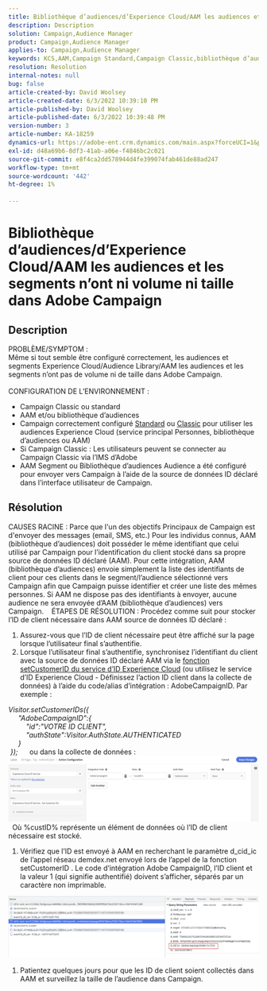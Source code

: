 ```yaml
---
title: Bibliothèque d’audiences/d’Experience Cloud/AAM les audiences et les segments n’ont ni volume ni taille dans Adobe Campaign
description: Description
solution: Campaign,Audience Manager
product: Campaign,Audience Manager
applies-to: Campaign,Audience Manager
keywords: KCS,AAM,Campaign Standard,Campaign Classic,bibliothèque d’audiences,service principal Personnes,audiences Experience Cloud
resolution: Resolution
internal-notes: null
bug: false
article-created-by: David Woolsey
article-created-date: 6/3/2022 10:39:10 PM
article-published-by: David Woolsey
article-published-date: 6/3/2022 10:39:48 PM
version-number: 3
article-number: KA-18259
dynamics-url: https://adobe-ent.crm.dynamics.com/main.aspx?forceUCI=1&pagetype=entityrecord&etn=knowledgearticle&id=6e0f65f7-8de3-ec11-bb3d-000d3a33d117
exl-id: d48a69b6-8df3-41ab-a06e-f4846bc2c021
source-git-commit: e8f4ca2dd578944d4fe399074fab461de88ad247
workflow-type: tm+mt
source-wordcount: '442'
ht-degree: 1%

---
```


# Bibliothèque d’audiences/d’Experience Cloud/AAM les audiences et les segments n’ont ni volume ni taille dans Adobe Campaign

## Description

PROBLÈME/SYMPTOM :
<br>Même si tout semble être configuré correctement, les audiences et segments Experience Cloud/Audience Library/AAM les audiences et les segments n’ont pas de volume ni de taille dans Adobe Campaign.
<br> 
<br>CONFIGURATION DE L’ENVIRONNEMENT :<br>
- Campaign Classic ou standard
- AAM et/ou bibliothèque d’audiences
- Campaign correctement configuré [Standard](https://experienceleague.adobe.com/docs/campaign-standard/using/integrating-with-adobe-cloud/working-with-campaign-and-audience-manager-or-people-core-service/provisioning-and-configuring-integration-with-audience-manager-or-people-core-service.html?lang=en) ou [Classic](https://experienceleague.adobe.com/docs/campaign-classic/using/integrating-with-adobe-experience-cloud/audience-sharing/configuring-shared-audiences-integration-in-adobe-campaign.html?lang=en) pour utiliser les audiences Experience Cloud (service principal Personnes, bibliothèque d’audiences ou AAM)
- Si Campaign Classic : Les utilisateurs peuvent se connecter au Campaign Classic via l’IMS d’Adobe
- AAM Segment ou Bibliothèque d’audiences Audience a été configuré pour envoyer vers Campaign à l’aide de la source de données ID déclaré dans l’interface utilisateur de Campaign.



## Résolution


CAUSES RACINE : Parce que l&#39;un des objectifs Principaux de Campaign est d&#39;envoyer des messages (email, SMS, etc.) Pour les individus connus, AAM (bibliothèque d’audiences) doit posséder le même identifiant que celui utilisé par Campaign pour l’identification du client stocké dans sa propre source de données ID déclaré (AAM). Pour cette intégration, AAM (bibliothèque d’audiences) envoie simplement la liste des identifiants de client pour ces clients dans le segment/l’audience sélectionné vers Campaign afin que Campaign puisse identifier et créer une liste des mêmes personnes. Si AAM ne dispose pas des identifiants à envoyer, aucune audience ne sera envoyée d’AAM (bibliothèque d’audiences) vers Campaign. 
 
ÉTAPES DE RÉSOLUTION : Procédez comme suit pour stocker l’ID de client nécessaire dans AAM source de données ID déclaré :

1. Assurez-vous que l’ID de client nécessaire peut être affiché sur la page lorsque l’utilisateur final s’authentifie.
2. Lorsque l’utilisateur final s’authentifie, synchronisez l’identifiant du client avec la source de données ID déclaré AAM via le [fonction setCustomerID du service d’ID Experience Cloud](https://experienceleague.adobe.com/docs/id-service/using/id-service-api/methods/setcustomerids.html?lang=en) (ou utilisez le service d’ID Experience Cloud - Définissez l’action ID client dans la collecte de données) à l’aide du code/alias d’intégration : AdobeCampaignID. Par exemple :


*Visitor.setCustomerIDs({ 
<br>     &quot;AdobeCampaignID&quot;:{ 
<br>         &quot;id&quot;:&quot;VOTRE ID CLIENT&quot;, 
<br>         &quot;authState&quot;:Visitor.AuthState.AUTHENTICATED 
<br>     } 
<br> });*
 
   ou dans la collecte de données :
![](assets/4e9305cf-76a5-ec11-983f-0022480b028f.png)
 
Où %custID% représente un élément de données où l’ID de client nécessaire est stocké.

1. Vérifiez que l’ID est envoyé à AAM en recherchant le paramètre d_cid_ic de l’appel réseau demdex.net envoyé lors de l’appel de la fonction setCustomerID . Le code d’intégration Adobe CampaignID, l’ID client et la valeur 1 (qui signifie authentifié) doivent s’afficher, séparés par un caractère non imprimable.


![](assets/4f9305cf-76a5-ec11-983f-0022480b028f.png)

1. Patientez quelques jours pour que les ID de client soient collectés dans AAM et surveillez la taille de l’audience dans Campaign.
